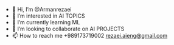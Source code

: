 - 👋 Hi, I’m @Armanrezaei
- 👀 I’m interested in AI TOPICS
- 🌱 I’m currently learning ML
- 💞️ I’m looking to collaborate on AI PROJECTS
- 📫 How to reach me +989173719002 rezaei.aieng@gmail.com

<!---
Armanrezaei/Armanrezaei is a ✨ special ✨ repository because its `README.md` (this file) appears on your GitHub profile.
You can click the Preview link to take a look at your changes.
--->
